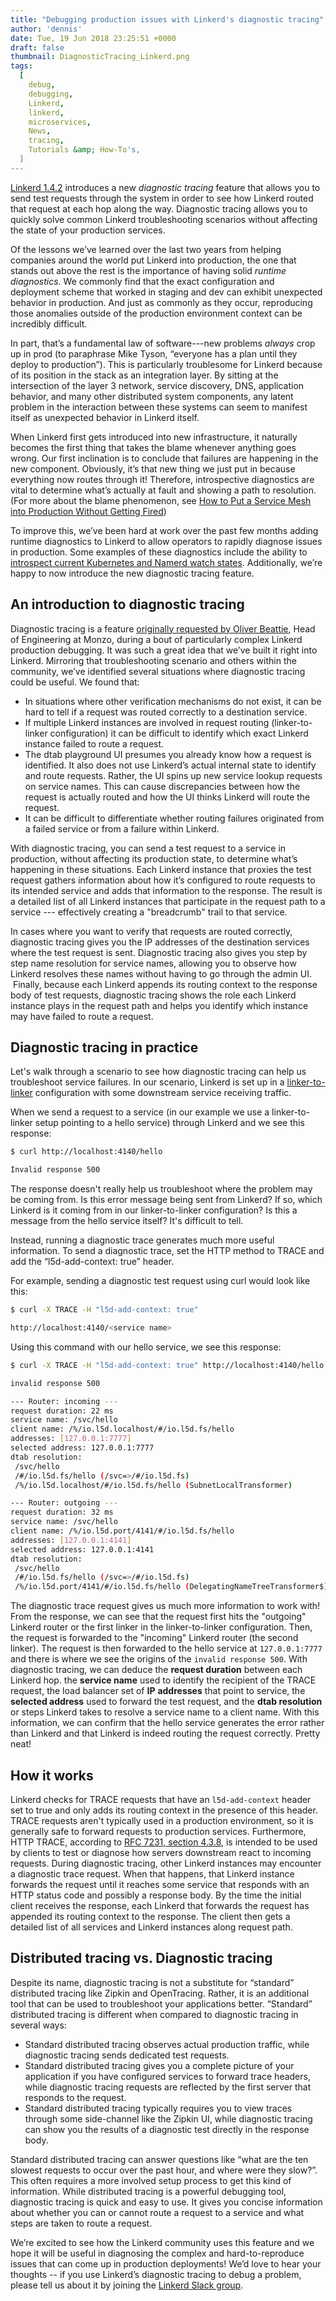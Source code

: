 ```yaml
---
title: "Debugging production issues with Linkerd's diagnostic tracing"
author: 'dennis'
date: Tue, 19 Jun 2018 23:25:51 +0000
draft: false
thumbnail: DiagnosticTracing_Linkerd.png
tags:
  [
    debug,
    debugging,
    Linkerd,
    linkerd,
    microservices,
    News,
    tracing,
    Tutorials &amp; How-To's,
  ]
---
```


[Linkerd 1.4.2](https://github.com/linkerd/linkerd/releases/tag/1.4.2)
introduces a new _diagnostic tracing_ feature that allows you to send test
requests through the system in order to see how Linkerd routed that request at
each hop along the way. Diagnostic tracing allows you to quickly solve common
Linkerd troubleshooting scenarios without affecting the state of your production
services.

Of the lessons we’ve learned over the last two years from helping companies
around the world put Linkerd into production, the one that stands out above the
rest is the importance of having solid _runtime diagnostics_. We commonly find
that the exact configuration and deployment scheme that worked in staging and
dev can exhibit unexpected behavior in production. And just as commonly as they
occur, reproducing those anomalies outside of the production environment context
can be incredibly difficult.

In part, that’s a fundamental law of software---new problems _always_ crop up in
prod (to paraphrase Mike Tyson, “everyone has a plan until they deploy to
production”). This is particularly troublesome for Linkerd because of its
position in the stack as an integration layer. By sitting at the intersection of
the layer 3 network, service discovery, DNS, application behavior, and many
other distributed system components, any latent problem in the interaction
between these systems can seem to manifest itself as unexpected behavior in
Linkerd itself.

When Linkerd first gets introduced into new infrastructure, it naturally becomes
the first thing that takes the blame whenever anything goes wrong. Our first
inclination is to conclude that failures are happening in the new component.
Obviously, it’s that new thing we just put in because everything now routes
through it! Therefore, introspective diagnostics are vital to determine what’s
actually at fault and showing a path to resolution. (For more about the blame
phenomenon, see [How to Put a Service Mesh into Production Without Getting
Fired](https://www.youtube.com/watch?v=XA1aGpYzpYg))

To improve this, we’ve been hard at work over the past few months adding runtime
diagnostics to Linkerd to allow operators to rapidly diagnose issues in
production. Some examples of these diagnostics include the ability to
[introspect current Kubernetes and Namerd watch
states](https://github.com/linkerd/linkerd/releases/tag/1.4.1). Additionally,
we’re happy to now introduce the new diagnostic tracing feature.

## An introduction to diagnostic tracing

Diagnostic tracing is a feature [originally requested by Oliver
Beattie](https://github.com/linkerd/linkerd/issues/1732), Head of Engineering at
Monzo, during a bout of particularly complex Linkerd production debugging. It
was such a great idea that we’ve built it right into Linkerd. Mirroring that
troubleshooting scenario and others within the community, we’ve identified
several situations where diagnostic tracing could be useful. We found that:

- In situations where other verification mechanisms do not exist, it can be hard
  to tell if a request was routed correctly to a destination service.
- If multiple Linkerd instances are involved in request routing
  (linker-to-linker configuration) it can be difficult to identify which exact
  Linkerd instance failed to route a request.
- The dtab playground UI presumes you already know how a request is identified.
  It also does not use Linkerd’s actual internal state to identify and route
  requests. Rather, the UI spins up new service lookup requests on service
  names. This can cause discrepancies between how the request is actually routed
  and how the UI thinks Linkerd will route the request.
- It can be difficult to differentiate whether routing failures originated from
  a failed service or from a failure within Linkerd.

With diagnostic tracing, you can send a test request to a service in production,
without affecting its production state, to determine what’s happening in these
situations. Each Linkerd instance that proxies the test request gathers
information about how it’s configured to route requests to its intended service
and adds that information to the response. The result is a detailed list of all
Linkerd instances that participate in the request path to a service ---
effectively creating a "breadcrumb" trail to that service.

In cases where you want to verify that requests are routed correctly, diagnostic
tracing gives you the IP addresses of the destination services where the test
request is sent. Diagnostic tracing also gives you step by step name resolution
for service names, allowing you to observe how Linkerd resolves these names
without having to go through the admin UI.  Finally, because each Linkerd
appends its routing context to the response body of test requests, diagnostic
tracing shows the role each Linkerd instance plays in the request path and helps
you identify which instance may have failed to route a request.

## Diagnostic tracing in practice

Let's walk through a scenario to see how diagnostic tracing can help us
troubleshoot service failures. In our scenario, Linkerd is set up in a
[linker-to-linker](https://github.com/linkerd/linkerd-examples/blob/b5689b517108c2a79138e34d8357787580106e76/k8s-daemonset/k8s/servicemesh.yml)
configuration with some downstream service receiving traffic.

When we send a request to a service (in our example we use a linker-to-linker
setup pointing to a hello service) through Linkerd and we see this response:

```bash
$ curl http://localhost:4140/hello

Invalid response 500
```

The response doesn't really help us troubleshoot where the problem may be coming
from. Is this error message being sent from Linkerd? If so, which Linkerd is it
coming from in our linker-to-linker configuration? Is this a message from the
hello service itself? It's difficult to tell.

Instead, running a diagnostic trace generates much more useful information. To
send a diagnostic trace, set the HTTP method to TRACE and add the
“l5d-add-context: true” header.

For example, sending a diagnostic test request using curl would look like this:

```bash
$ curl -X TRACE -H "l5d-add-context: true"

http://localhost:4140/<service name>
```

Using this command with our hello service, we see this response:

```bash
$ curl -X TRACE -H "l5d-add-context: true" http://localhost:4140/hello

invalid response 500

--- Router: incoming ---
request duration: 22 ms
service name: /svc/hello
client name: /%/io.l5d.localhost/#/io.l5d.fs/hello
addresses: [127.0.0.1:7777]
selected address: 127.0.0.1:7777
dtab resolution:
 /svc/hello
 /#/io.l5d.fs/hello (/svc=>/#/io.l5d.fs)
 /%/io.l5d.localhost/#/io.l5d.fs/hello (SubnetLocalTransformer)

--- Router: outgoing ---
request duration: 32 ms
service name: /svc/hello
client name: /%/io.l5d.port/4141/#/io.l5d.fs/hello
addresses: [127.0.0.1:4141]
selected address: 127.0.0.1:4141
dtab resolution:
 /svc/hello
 /#/io.l5d.fs/hello (/svc=>/#/io.l5d.fs)
 /%/io.l5d.port/4141/#/io.l5d.fs/hello (DelegatingNameTreeTransformer$)
```

The diagnostic trace request gives us much more information to work with! From
the response, we can see that the request first hits the "outgoing" Linkerd
router or the first linker in the linker-to-linker configuration. Then, the
request is forwarded to the "incoming" Linkerd router (the second linker). The
request is then forwarded to the hello service at `127.0.0.1:7777` and there is
where we see the origins of the `invalid response 500`. With diagnostic tracing,
we can deduce the **request duration** between each Linkerd hop. the **service
name** used to identify the recipient of the TRACE request, the load balancer
set of **IP** **addresses** that point to service, the **selected address** used
to forward the test request, and the **dtab resolution** or steps Linkerd takes
to resolve a service name to a client name. With this information, we can
confirm that the hello service generates the error rather than Linkerd and that
Linkerd is indeed routing the request correctly. Pretty neat!

## How it works

Linkerd checks for TRACE requests that have an `l5d-add-context` header set to
true and only adds its routing context in the presence of this header. TRACE
requests aren't typically used in a production environment, so it is generally
safe to forward requests to production services. Furthermore, HTTP TRACE,
according to [RFC 7231, section
4.3.8](https://tools.ietf.org/html/rfc7231#section-4.3.8), is intended to be
used by clients to test or diagnose how servers downstream react to incoming
requests. During diagnostic tracing, other Linkerd instances may encounter a
diagnostic trace request. When that happens, that Linkerd instance forwards the
request until it reaches some service that responds with an HTTP status code and
possibly a response body. By the time the initial client receives the response,
each Linkerd that forwards the request has appended its routing context to the
response. The client then gets a detailed list of all services and Linkerd
instances along request path.

## Distributed tracing vs. Diagnostic tracing

Despite its name, diagnostic tracing is not a substitute for “standard”
distributed tracing like Zipkin and OpenTracing. Rather, it is an additional
tool that can be used to troubleshoot your applications better. “Standard”
distributed tracing is different when compared to diagnostic tracing in several
ways:

- Standard distributed tracing observes actual production traffic, while
  diagnostic tracing sends dedicated test requests.
- Standard distributed tracing gives you a complete picture of your application
  if you have configured services to forward trace headers, while diagnostic
  tracing requests are reflected by the first server that responds to the
  request.
- Standard distributed tracing typically requires you to view traces through
  some side-channel like the Zipkin UI, while diagnostic tracing can show you
  the results of a diagnostic test directly in the response body.

Standard distributed tracing can answer questions like “what are the ten slowest
requests to occur over the past hour, and where were they slow?”. This often
requires a more involved setup process to get this kind of information. While
distributed tracing is a powerful debugging tool, diagnostic tracing is quick
and easy to use. It gives you concise information about whether you can or
cannot route a request to a service and what steps are taken to route a request.

We’re excited to see how the Linkerd community uses this feature and we hope it
will be useful in diagnosing the complex and hard-to-reproduce issues that can
come up in production deployments! We’d love to hear your thoughts -- if you use
Linkerd’s diagnostic tracing to debug a problem, please tell us about it by
joining the [Linkerd Slack group](https://linkerd.slack.com/).
